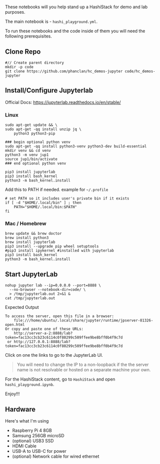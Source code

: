 # 

These notebooks will you help stand up a HashiStack for demo and lab purposes.

The main notebook is - `hashi_playground.yml`.

To run these notebooks and the code inside of them you will need the following prerequisites.

## Clone Repo
```shell
#// Create parent directory
mkdir -p code
git clone https://github.com/phanclan/hc_demos-jupyter code/hc_demos-jupyter
```

## Install/Configure Jupyterlab

Official Docs: https://jupyterlab.readthedocs.io/en/stable/

### Linux

```shell
sudo apt-get update && \
sudo apt-get -qq install unzip jq \
    python3 python3-pip 

### begin optional python venv
sudo apt-get -qq install python3-venv python3-dev build-essential
mkdir venv && cd venv
python3 -m venv jup1
source jup1/bin/activate
### end optional python venv

pip3 install jupyterlab
pip3 install bash_kernel
python3 -m bash_kernel.install
```

Add this to PATH if needed. example for `~/.profile`
```shell
# set PATH so it includes user's private bin if it exists
if [ -d "$HOME/.local/bin" ] ; then
    PATH="$HOME/.local/bin:$PATH"
fi
```

### Mac / Homebrew

```shell
brew update && brew doctor
brew install python3
brew install jupyterlab
pip3 install --upgrade pip wheel setuptools
#pip3 install ipykernel #installed with jupyterlab
pip3 install bash_kernel
python3 -m bash_kernel.install
```

## Start JupyterLab

```shell
nohup jupyter lab --ip=0.0.0.0 --port=8888 \
  --no-browser --notebook-dir=code/ \
  > /tmp/jupyterlab.out 2>&1 &
cat /tmp/jupyterlab.out
```

Expected Output
```
To access the server, open this file in a browser:
    file:///home/ubuntu/.local/share/jupyter/runtime/jpserver-81326-open.html
Or copy and paste one of these URLs:
    http://server-a-2:8888/lab?token=fac13cc3cb23c6114c0f80299c509ffee9be8bff0b4f9c7d
 or http://127.0.0.1:8888/lab?token=fac13cc3cb23c6114c0f80299c509ffee9be8bff0b4f9c7d
```

Click on one the links to go to the JupyterLab UI.

> You will need to change the IP to a non-loopback if the the server name is not resolvable or hosted on a separate machine your own.

For the HashiStack content, go to `HashiStack` and open `hashi_playground.ipynb`.

Enjoy!!!

## Hardware

Here's what I'm using

* Raspberry Pi 4 8GB
* Samsung 256GB microSD
* (optional) USB3 SSD
* HDMI Cable
* USB-A to USB-C for power
* (optional) Network cable for wired ethernet